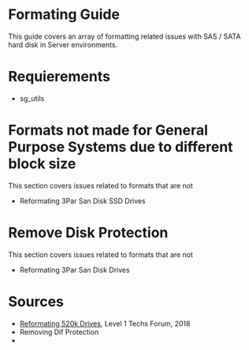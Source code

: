 # Formating Guide
This guide covers an array of formatting related issues with SAS / SATA hard disk in Server environments. 

# Requierements 
* sg_utils

# Formats not made for General Purpose Systems due to different block size
This section covers issues related to formats that are not
* Reformating 3Par San Disk SSD Drives

# Remove Disk Protection 
This section covers issues related to formats that are not
* Reformating 3Par San Disk Drives

# Sources
* [Reformating 520k Drives]([url](https://forum.level1techs.com/t/how-to-reformat-520-byte-drives-to-512-bytes-usually/133021)), Level 1 Techs Forum, 2018
* Removing Dif Protection
* 
